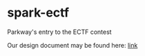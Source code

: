# spark-ectf
Parkway's entry to the ECTF contest

Our design document may be found here: [link](https://docs.google.com/document/d/1EXYyXozcr_MIDkziOJ2ZuWqGDgMYc304k2OxB4mx_DE/edit?usp=sharing)
